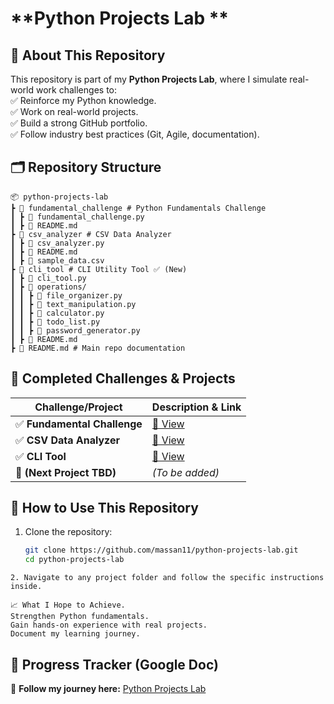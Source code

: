 # **Python Projects Lab **  

## **📌 About This Repository**  
This repository is part of my **Python Projects Lab**, where I simulate real-world work challenges to:  
✅ Reinforce my Python knowledge.  
✅ Work on real-world projects.  
✅ Build a strong GitHub portfolio.  
✅ Follow industry best practices (Git, Agile, documentation).  

## **🗂️ Repository Structure**  
```
📦 python-projects-lab
┣ 📂 fundamental_challenge # Python Fundamentals Challenge
┃ ┣ 📜 fundamental_challenge.py
┃ ┣ 📜 README.md
┣ 📂 csv_analyzer # CSV Data Analyzer
┃ ┣ 📜 csv_analyzer.py
┃ ┣ 📜 README.md
┃ ┣ 📜 sample_data.csv
┣ 📂 cli_tool # CLI Utility Tool ✅ (New)
┃ ┣ 📜 cli_tool.py
┃ ┣ 📂 operations/
┃ ┃ ┣ 📜 file_organizer.py
┃ ┃ ┣ 📜 text_manipulation.py
┃ ┃ ┣ 📜 calculator.py
┃ ┃ ┣ 📜 todo_list.py
┃ ┃ ┣ 📜 password_generator.py
┃ ┣ 📜 README.md
┣ 📜 README.md # Main repo documentation
```

## **📌 Completed Challenges & Projects**  
| Challenge/Project         | Description & Link |  
|---------------------------|------------------|  
| ✅ **Fundamental Challenge** | [📂 View](fundamental_challenge/) |  
| ✅ **CSV Data Analyzer** | [📂 View](csv_analyzer/) |  
| ✅ **CLI Tool** | [📂 View](cli_tool/) |  
| 🔄 **(Next Project TBD)** | _(To be added)_ |  

## **🚀 How to Use This Repository**  
1. Clone the repository:  
   ```sh
   git clone https://github.com/massan11/python-projects-lab.git
   cd python-projects-lab

```
2. Navigate to any project folder and follow the specific instructions inside.

📈 What I Hope to Achieve.
Strengthen Python fundamentals.
Gain hands-on experience with real projects.
Document my learning journey.
```
## 🔗 Progress Tracker (Google Doc)  
📄 **Follow my journey here:** [Python Projects Lab](https://docs.google.com/document/d/1ibdzxZcp_2Zr_hRY8pE7hnPeJvo6Spf5y7FKEfnjTv4/edit?usp=sharing)  
